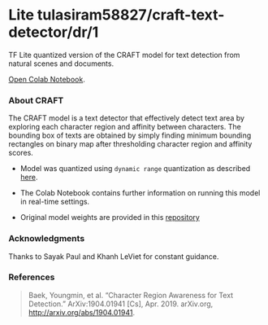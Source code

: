 # Lite tulasiram58827/craft-text-detector/dr/1

TF Lite quantized version of the CRAFT model for text detection from natural scenes and documents.

<!-- parent-model: tulasiram58827/craft-text-detector/1 -->
<!-- asset-path: https://github.com/tulasiram58827/craft_tflite/releases/download/v0.1.0/craft_model_dr.tar.xz -->

[Open Colab Notebook](https://colab.research.google.com/github/tulasiram58827/craft_tflite/blob/main/colabs/CRAFT_TFLITE.ipynb).

### About CRAFT

The CRAFT model is a text detector that effectively detect text area by exploring each character region and affinity between characters. The bounding box of texts are obtained by simply finding minimum bounding rectangles on binary map after thresholding character region and affinity scores.

- Model was quantized using `dynamic range` quantization as described [here](https://www.tensorflow.org/lite/performance/post_training_quant).

- The Colab Notebook contains further information on running this model in real-time settings.

- Original model weights are provided in this [repository](https://github.com/clovaai/CRAFT-pytorch)

### Acknowledgments

Thanks to Sayak Paul and Khanh LeViet for constant guidance.

### References

> Baek, Youngmin, et al. “Character Region Awareness for Text Detection.” ArXiv:1904.01941 [Cs], Apr. 2019. arXiv.org, http://arxiv.org/abs/1904.01941.

